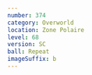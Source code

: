 ```yaml
---
number: 374
category: Overworld
location: Zone Polaire
level: 68
version: SC
ball: Repeat
imageSuffix: b
---
```

